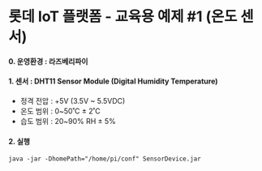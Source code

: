 롯데 IoT 플랫폼 - 교육용 예제 #1 (온도 센서)
=============

#### 0. 운영환경 : 라즈베리파이

#### 1. 센서 : DHT11 Sensor Module (Digital Humidity Temperature)

* 정격 전압 : +5V (3.5V ~ 5.5VDC)
* 온도 범위 : 0~50˚C ± 2˚C
* 습도 범위 : 20~90% RH ± 5%

#### 2. 실행

````
java -jar -DhomePath="/home/pi/conf" SensorDevice.jar